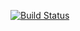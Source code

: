 [![Build Status](https://travis-ci.org/heibel/django-graphene-template.svg?branch=master)](https://travis-ci.org/heibel/django-graphene-template)
